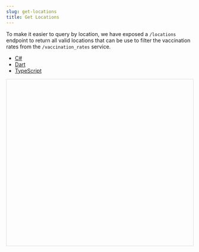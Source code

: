 ```yaml
---
slug: get-locations
title: Get Locations
---
```


To make it easier to query by location, we have exposed a `/locations` endpoint to return all valid locations that can be use to filter the vaccination rates from the `/vaccination_rates` service.


<div class="gist-cafe-tabs">
  <ul>
    <li><a href="get-locations-csharp">C#</a></li>
    <li><a href="get-locations-dart">Dart</a></li>
    <li><a href="get-locations-typescript">TypeScript</a></li>
  </ul>
  <div>
     <iframe class="gist-cafe-content" src="" frameborder="0" style="height:450px;width:100%;border:1px solid #ddd"></iframe>
  </div>
</div>
